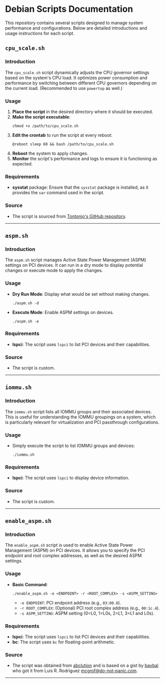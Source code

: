 # Debian Scripts Documentation

This repository contains several scripts designed to manage system performance and configurations. Below are detailed introductions and usage instructions for each script.

## `cpu_scale.sh`

### Introduction
The `cpu_scale.sh` script dynamically adjusts the CPU governor settings based on the system's CPU load. It optimizes power consumption and performance by switching between different CPU governors depending on the current load. (Recommended to use `powertop` as well.)

### Usage
1. **Place the script** in the desired directory where it should be executed.
2. **Make the script executable**:
   ```shell
   chmod +x /path/to/cpu_scale.sh
   ```
3. **Edit the crontab** to run the script at every reboot:
   ```shell
   @reboot sleep 60 && bash /path/to/cpu_scale.sh
   ```
4. **Reboot** the system to apply changes.
5. **Monitor** the script's performance and logs to ensure it is functioning as expected.

### Requirements
- **sysstat** package: Ensure that the `sysstat` package is installed, as it provides the `sar` command used in the script.

### Source
- The script is sourced from [Tontonjo's GitHub repository](https://github.com/Tontonjo/proxmox).

---

## `aspm.sh`

### Introduction
The `aspm.sh` script manages Active State Power Management (ASPM) settings on PCI devices. It can run in a dry mode to display potential changes or execute mode to apply the changes.

### Usage
- **Dry Run Mode**: Display what would be set without making changes.
  ```shell
  ./aspm.sh -d
  ```
- **Execute Mode**: Enable ASPM settings on devices.
  ```shell
  ./aspm.sh -e
  ```

### Requirements
- **lspci**: The script uses `lspci` to list PCI devices and their capabilities.

### Source
- The script is custom.

---

## `iommu.sh`

### Introduction
The `iommu.sh` script lists all IOMMU groups and their associated devices. This is useful for understanding the IOMMU groupings on a system, which is particularly relevant for virtualization and PCI passthrough configurations.

### Usage
- Simply execute the script to list IOMMU groups and devices:
  ```shell
  ./iommu.sh
  ```

### Requirements
- **lspci**: The script uses `lspci` to display device information.

### Source
- The script is custom.

---

## `enable_aspm.sh`

### Introduction
The `enable_aspm.sh` script is used to enable Active State Power Management (ASPM) on PCI devices. It allows you to specify the PCI endpoint and root complex addresses, as well as the desired ASPM settings.

### Usage
- **Basic Command**:
  ```shell
  ./enable_aspm.sh -e <ENDPOINT> -r <ROOT_COMPLEX> -s <ASPM_SETTING>
  ```
  - `-e ENDPOINT`: PCI endpoint address (e.g., `03:00.0`).
  - `-r ROOT_COMPLEX`: (Optional) PCI root complex address (e.g., `00:1c.4`).
  - `-s ASPM_SETTING`: ASPM setting (0=L0, 1=L0s, 2=L1, 3=L1 and L0s).

### Requirements
- **lspci**: The script uses `lspci` to list PCI devices and their capabilities.
- **bc**: The script uses `bc` for floating-point arithmetic.

### Source
- The script was obtained from [abclution](https://github.com/abclution/enable_aspm_on_device) and is based on a gist by [baybal](https://gist.github.com/baybal/b499fc5811a7073df0c03ab8da4be904) who got it from Luis R. Rodriguez [mcgrof@do-not-panic.com](https://github.com/mcgrof).

---